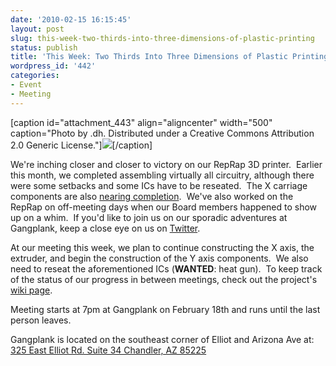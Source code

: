 ```yaml
---
date: '2010-02-15 16:15:45'
layout: post
slug: this-week-two-thirds-into-three-dimensions-of-plastic-printing
status: publish
title: 'This Week: Two Thirds Into Three Dimensions of Plastic Printing'
wordpress_id: '442'
categories:
- Event
- Meeting
---
```





[caption id="attachment_443" align="aligncenter" width="500" caption="Photo by .dh. Distributed under a Creative Commons Attribution 2.0 Generic License."][![](http://www.heatsynclabs.org/wp-content/uploads/2010/02/4278515476_eec8ea4467.jpg)](http://www.flickr.com/photos/25968780@N03/4278515476/in/set-72157623219433140/)[/caption]

We're inching closer and closer to victory on our RepRap 3D printer.  Earlier this month, we completed assembling virtually all circuitry, although there were some setbacks and some ICs have to be reseated.  The X carriage components are also [nearing completion](http://twitpic.com/12z9zd).  We've also worked on the RepRap on off-meeting days when our Board members happened to show up on a whim.  If you'd like to join us on our sporadic adventures at Gangplank, keep a close eye on us on [Twitter](http://twitter.com/heatsynclabs).

At our meeting this week, we plan to continue constructing the X axis, the extruder, and begin the construction of the Y axis components.   We also need to reseat the aforementioned ICs (**WANTED**: heat gun).  To keep track of the status of our progress in between meetings, check out the project's [wiki page](http://heatsynclabs.org/wiki/Phoenix_RepRap).

Meeting starts at 7pm at Gangplank on February 18th and runs until the last person leaves.

Gangplank is located on the southeast corner of Elliot and Arizona Ave at:
[325 East Elliot Rd. Suite 34
Chandler, AZ 85225](http://maps.google.com/maps?f=q&source=s_q&hl=en&geocode=&q=325+East+Elliot+Rd.+Suite+34+Chandler,+AZ+85225&sll=37.0625,-95.677068&sspn=46.005754,59.414063&ie=UTF8&hq=&hnear=325+E+Elliot+Rd,+Chandler,+Maricopa,+Arizona+85225&t=h&z=16)
